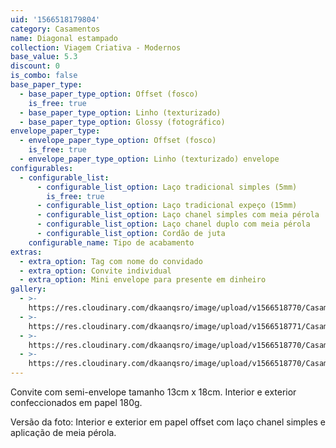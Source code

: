 ```yaml
---
uid: '1566518179804'
category: Casamentos
name: Diagonal estampado
collection: Viagem Criativa - Modernos
base_value: 5.3
discount: 0
is_combo: false
base_paper_type:
  - base_paper_type_option: Offset (fosco)
    is_free: true
  - base_paper_type_option: Linho (texturizado)
  - base_paper_type_option: Glossy (fotográfico)
envelope_paper_type:
  - envelope_paper_type_option: Offset (fosco)
    is_free: true
  - envelope_paper_type_option: Linho (texturizado) envelope
configurables:
  - configurable_list:
      - configurable_list_option: Laço tradicional simples (5mm)
        is_free: true
      - configurable_list_option: Laço tradicional expeço (15mm)
      - configurable_list_option: Laço chanel simples com meia pérola
      - configurable_list_option: Laço chanel duplo com meia pérola
      - configurable_list_option: Cordão de juta
    configurable_name: Tipo de acabamento
extras:
  - extra_option: Tag com nome do convidado
  - extra_option: Convite individual
  - extra_option: Mini envelope para presente em dinheiro
gallery:
  - >-
    https://res.cloudinary.com/dkaanqsro/image/upload/v1566518770/Casamentos/Modelo_diagonal_estampado_1_ml8qfj.jpg
  - >-
    https://res.cloudinary.com/dkaanqsro/image/upload/v1566518771/Casamentos/Modelo_diagonal_estampado_4_hmu8df.jpg
  - >-
    https://res.cloudinary.com/dkaanqsro/image/upload/v1566518770/Casamentos/Modelo_diagonal_estampado_2_doloai.jpg
  - >-
    https://res.cloudinary.com/dkaanqsro/image/upload/v1566518770/Casamentos/Modelo_diagonal_estampado_3_yezycu.jpg
---
```

Convite com semi-envelope tamanho 13cm x 18cm. Interior e exterior confeccionados em papel 180g.



Versão da foto: Interior e exterior em papel offset com laço chanel simples e aplicação de meia pérola.
